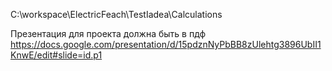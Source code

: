 ﻿C:\workspace\ElectricFeach\TestIadea\Сalculations

Презентация для проекта должна быть в пдф
https://docs.google.com/presentation/d/15pdznNyPbBB8zUlehtg3896UbII1KnwE/edit#slide=id.p1 